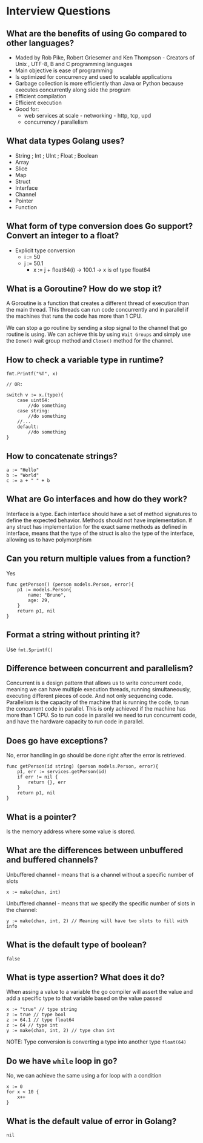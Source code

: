# Interview Questions

## What are the benefits of using Go compared to other languages?

- Maded by Rob Pike, Robert Griesemer and Ken Thompson - Creators of Unix , UTF-8, B and C programming languages
- Main objective is ease of programming
- Is optimized for concurrency and used to scalable applications
- Garbage collection is more efficiently than Java or Python because executes concurrently along side the program
- Efficient compilation
- Efficient execution
- Good for:
  - web services at scale - networking - http, tcp, upd
  - concurrency / parallelism

## What data types Golang uses?

- String ; Int ; UInt ; Float ; Boolean
- Array
- Slice
- Map
- Struct
- Interface
- Channel
- Pointer
- Function

## What form of type conversion does Go support? Convert an integer to a float?

- Explicit type conversion
  - i := 50
  - j := 50.1
    - x := j + float64(i) -> 100.1 -> x is of type float64

## What is a Goroutine? How do we stop it?

A Goroutine is a function that creates a different thread of execution than the main thread. This threads can run code concurrently and in parallel if the machines that runs the code has more than 1 CPU.

We can stop a go routine by sending a stop signal to the channel that go routine is using. We can achieve this by using `Wait Groups` and simply use the `Done()` wait group method and `Close()` method for the channel.

## How to check a variable type in runtime?

```golang
fmt.Printf("%T", x)

// OR:

switch v := x.(type){
    case uint64:
        //do something
    case string:
        //do something
    //...
    default:
        //do something
}
```

## How to concatenate strings?

```golang
a := "Hello"
b := "World"
c := a + " " + b
```

## What are Go interfaces and how do they work?

Interface is a type. Each interface should have a set of method signatures to define the expected behavior. Methods should not have implementation.
If any struct has implementation for the exact same methods as defined in interface, means that the type of the struct is also the type of the interface, allowing us to have polymorphism

## Can you return multiple values from a function?

Yes

```golang
func getPerson() (person models.Person, error){
    p1 := models.Person{
        name: "Bruno",
        age: 29,
    }
    return p1, nil
}
```

## Format a string without printing it?

Use `fmt.Sprintf()`

## Difference between concurrent and parallelism?

Concurrent is a design pattern that allows us to write concurrent code, meaning we can have multiple execution threads, running simultaneously, executing different pieces of code. And not only sequencing code.
Parallelism is the capacity of the machine that is running the code, to run the concurrent code in parallel. This is only achieved if the machine has more than 1 CPU. So to run code in parallel we need to run concurrent code, and have the hardware capacity to run code in parallel.

## Does go have exceptions?

No, error handling in go should be done right after the error is retrieved.

```golang
func getPerson(id string) (person models.Person, error){
    p1, err := services.getPerson(id)
    if err != nil {
        return {}, err
    }
    return p1, nil
}
```

## What is a pointer?

Is the memory address where some value is stored.

## What are the differences between unbuffered and buffered channels?

Unbuffered channel - means that is a channel without a specific number of slots

```golang
x := make(chan, int)
```

Unbuffered channel - means that we specify the specific number of slots in the channel:

```golang
y := make(chan, int, 2) // Meaning will have two slots to fill with info
```

## What is the default type of boolean?

`false`

## What is type assertion? What does it do?

When assing a value to a variable the go compiler will assert the value and add a specific type to that variable based on the value passed

```golang
x := "true" // type string
z := true // type bool
z := 64.1 // type float64
z := 64 // type int
y := make(chan, int, 2) // type chan int
```

NOTE: Type conversion is converting a type into another type `float(64)`

## Do we have `while` loop in go?

No, we can achieve the same using a for loop with a condition

```golang
x := 0
for x < 10 {
    x++
}
```

## What is the default value of error in Golang?

`nil`
